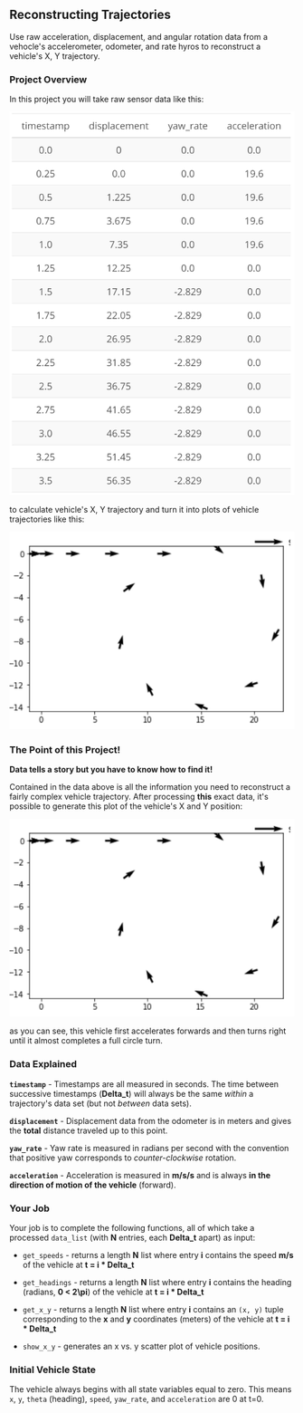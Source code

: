 ## Reconstructing Trajectories
Use raw acceleration, displacement, and angular rotation data from a vehocle's accelerometer, odometer, and rate hyros to reconstruct a vehicle's X, Y trajectory.

### Project Overview
In this project you will take raw sensor data like this:

![](images/raw_data.PNG)

to calculate vehicle's X, Y trajectory and turn it into plots of vehicle trajectories like this:

![](images/plot.PNG)

### The Point of this Project!
**Data tells a story but you have to know how to find it!** 

Contained in the data above is all the information you need to reconstruct a fairly complex vehicle trajectory. After processing **this** exact data, it's possible to generate this plot of the vehicle's X and Y position:

![](images/plot.PNG)

as you can see, this vehicle first accelerates forwards and then turns right until it almost completes a full circle turn.

### Data Explained

**`timestamp`** - Timestamps are all measured in seconds. The time between successive timestamps (**Delta_t**) will always be the same *within* a trajectory's data set (but not *between* data sets).

**`displacement`** - Displacement data from the odometer is in meters and gives the **total** distance traveled up to this point.

**`yaw_rate`** - Yaw rate is measured in radians per second with the convention that positive yaw corresponds to *counter-clockwise* rotation. 

**`acceleration`** - Acceleration is measured in **m/s/s** and is always **in the direction of motion of the vehicle** (forward). 

### Your Job
Your job is to complete the following functions, all of which take a processed `data_list` (with **N** entries, each **Delta_t** apart) as input:

* `get_speeds` - returns a length **N** list where entry **i** contains the speed **m/s** of the vehicle at **t = i * Delta_t** 

* `get_headings` - returns a length **N** list where entry **i** contains the heading (radians, **0 < 2\pi**) of the vehicle at **t = i * Delta_t**

* `get_x_y` - returns a length **N** list where entry **i** contains an `(x, y)` tuple corresponding to the **x** and **y** coordinates (meters) of the vehicle at **t = i * Delta_t**

* `show_x_y` - generates an x vs. y scatter plot of vehicle positions.

### Initial Vehicle State

The vehicle always begins with all state variables equal to zero. This means `x`, `y`, `theta` (heading), `speed`, `yaw_rate`, and `acceleration` are 0 at t=0.
